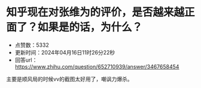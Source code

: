 # 知乎现在对张维为的评价，是否越来越正面了？如果是的话，为什么？
- 点赞数：5332
- 更新时间：2024年04月16日11时26分22秒
- 回答url：https://www.zhihu.com/question/652710939/answer/3467658454
<body>
 <p data-pid="qjrEeLAk">主要是顺风局的时候vv的截图太好用了，嘲讽力爆杀。</p>
</body>